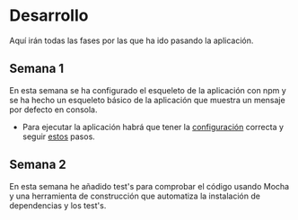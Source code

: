 # Desarrollo

Aquí irán todas las fases por las que ha ido pasando la aplicación.

## Semana 1

En esta semana se ha configurado el esqueleto de la aplicación con npm y se ha hecho un esqueleto básico de la aplicación que muestra un mensaje por defecto en consola.
* Para ejecutar la aplicación habrá que tener la [configuración](configuracion.md) correcta y seguir [estos](pasos-para-ejecucion.md) pasos.

## Semana 2

En esta semana he añadido test's para comprobar el código usando Mocha y una herramienta de construcción que automatiza la instalación de dependencias y los test's.